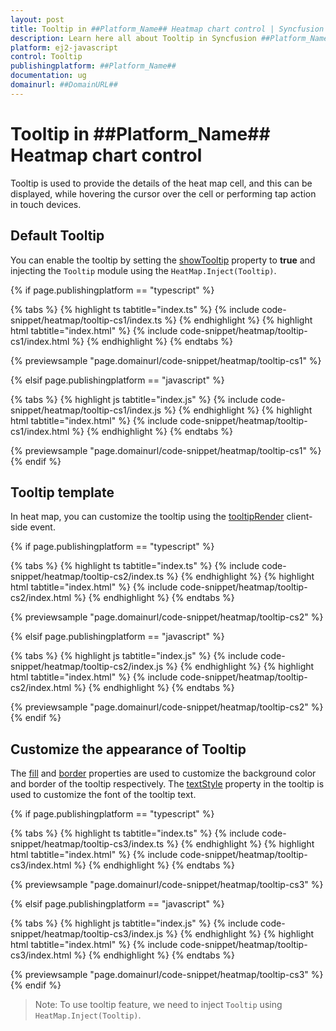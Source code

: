 ```yaml
---
layout: post
title: Tooltip in ##Platform_Name## Heatmap chart control | Syncfusion
description: Learn here all about Tooltip in Syncfusion ##Platform_Name## Heatmap chart control of Syncfusion Essential JS 2 and more.
platform: ej2-javascript
control: Tooltip 
publishingplatform: ##Platform_Name##
documentation: ug
domainurl: ##DomainURL##
---
```


# Tooltip in ##Platform_Name## Heatmap chart control

Tooltip is used to provide the details of the heat map cell, and this can be displayed, while hovering the cursor over the cell or performing tap action in touch devices.

## Default Tooltip

You can enable the tooltip by setting the [showTooltip](../api/heatmap/#showtooltip) property to **true** and injecting the `Tooltip` module using the `HeatMap.Inject(Tooltip)`.

{% if page.publishingplatform == "typescript" %}

 {% tabs %}
{% highlight ts tabtitle="index.ts" %}
{% include code-snippet/heatmap/tooltip-cs1/index.ts %}
{% endhighlight %}
{% highlight html tabtitle="index.html" %}
{% include code-snippet/heatmap/tooltip-cs1/index.html %}
{% endhighlight %}
{% endtabs %}
        
{% previewsample "page.domainurl/code-snippet/heatmap/tooltip-cs1" %}

{% elsif page.publishingplatform == "javascript" %}

{% tabs %}
{% highlight js tabtitle="index.js" %}
{% include code-snippet/heatmap/tooltip-cs1/index.js %}
{% endhighlight %}
{% highlight html tabtitle="index.html" %}
{% include code-snippet/heatmap/tooltip-cs1/index.html %}
{% endhighlight %}
{% endtabs %}

{% previewsample "page.domainurl/code-snippet/heatmap/tooltip-cs1" %}
{% endif %}

## Tooltip template

In heat map, you can customize the tooltip using the [tooltipRender](../api/heatmap/#tooltiprender) client-side event.

{% if page.publishingplatform == "typescript" %}

 {% tabs %}
{% highlight ts tabtitle="index.ts" %}
{% include code-snippet/heatmap/tooltip-cs2/index.ts %}
{% endhighlight %}
{% highlight html tabtitle="index.html" %}
{% include code-snippet/heatmap/tooltip-cs2/index.html %}
{% endhighlight %}
{% endtabs %}
        
{% previewsample "page.domainurl/code-snippet/heatmap/tooltip-cs2" %}

{% elsif page.publishingplatform == "javascript" %}

{% tabs %}
{% highlight js tabtitle="index.js" %}
{% include code-snippet/heatmap/tooltip-cs2/index.js %}
{% endhighlight %}
{% highlight html tabtitle="index.html" %}
{% include code-snippet/heatmap/tooltip-cs2/index.html %}
{% endhighlight %}
{% endtabs %}

{% previewsample "page.domainurl/code-snippet/heatmap/tooltip-cs2" %}
{% endif %}

## Customize the appearance of Tooltip

The  [fill](../api/heatmap/tooltipSettings/#fill) and [border](../api/heatmap/tooltipSettings/#border) properties are used to customize the background color and border of the tooltip respectively. The [textStyle](../api/heatmap/tooltipSettings/#textStyle) property in the tooltip is used to customize the font of the tooltip text.

{% if page.publishingplatform == "typescript" %}

 {% tabs %}
{% highlight ts tabtitle="index.ts" %}
{% include code-snippet/heatmap/tooltip-cs3/index.ts %}
{% endhighlight %}
{% highlight html tabtitle="index.html" %}
{% include code-snippet/heatmap/tooltip-cs3/index.html %}
{% endhighlight %}
{% endtabs %}
        
{% previewsample "page.domainurl/code-snippet/heatmap/tooltip-cs3" %}

{% elsif page.publishingplatform == "javascript" %}

{% tabs %}
{% highlight js tabtitle="index.js" %}
{% include code-snippet/heatmap/tooltip-cs3/index.js %}
{% endhighlight %}
{% highlight html tabtitle="index.html" %}
{% include code-snippet/heatmap/tooltip-cs3/index.html %}
{% endhighlight %}
{% endtabs %}

{% previewsample "page.domainurl/code-snippet/heatmap/tooltip-cs3" %}
{% endif %}

>Note: To use tooltip feature, we need to inject `Tooltip` using `HeatMap.Inject(Tooltip)`.

